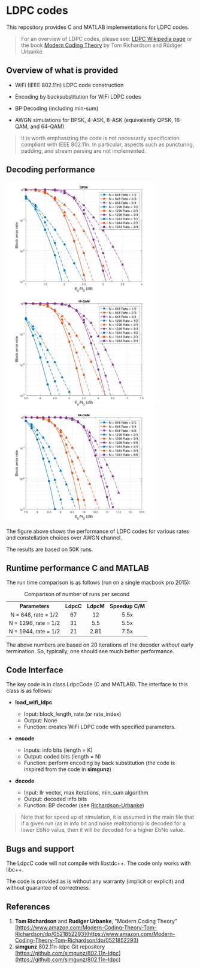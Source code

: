 LDPC codes 
===================

This repository provides C and MATLAB implementations for LDPC codes.

> For an overview of LDPC codes, please see: [LDPC Wikipedia page](https://en.wikipedia.org/wiki/Low-density_parity-check_code) or the book [Modern Coding Theory](https://www.amazon.com/Modern-Coding-Theory-Tom-Richardson/dp/0521852293) by Tom Richardson and Rüdiger Urbanke.

Overview of what is provided
----------

 - WiFi (IEEE 802.11n) LDPC code construction
 
 - Encoding by backsubstitution for WiFi LDPC codes

 - BP Decoding (including min-sum) 

 - AWGN simulations for BPSK, 4-ASK, 8-ASK (equivalently QPSK, 16-QAM, and 64-QAM)

> It is worth emphasizing the code is not necessarily specification compliant with IEEE 802.11n. In particular, aspects such as puncturing, padding, and stream parsing are not implemented. 

Decoding performance
------

<img src="wifi_ldpc_qpsk.png" alt="WiFi LDPC performance over QPSK" width="400"/>

<img src="wifi_ldpc_16qam.png" alt="WiFi LDPC performance over 16-QAM" width="400"/>

<img src="wifi_ldpc_64qam.png" alt="WiFi LDPC performance over 64-QAM" width="400"/>

The figure above shows the performance of LDPC codes for various rates and constellation choices over AWGN channel.

The results are based on 50K runs. 

Runtime performance C and MATLAB
-----

The run time comparison is as follows (run on a single macbook pro 2015):
<table>
<caption> Comparison of number of runs per second </caption>
  <tr align="center">
    <th>Parameters </th>
    <th>LdpcC </th>
    <th>LdpcM</th>
	<th>Speedup C/M</th>
  </tr>
  <tr align="center">
    <td>N = 648, rate = 1/2</td>
    <td>67</td>
    <td>12 </td>
    <td>5.5x</td>
  </tr>
  <tr align="center">
    <td>N = 1296, rate = 1/2</td>
    <td>31 </td>
    <td>5.5</td>
    <td>5.5x</td>
  </tr>
  <tr align="center">
    <td>N = 1944, rate = 1/2</td>
    <td>21</td>
    <td>2.81</td>
    <td>7.5x</td>
  </tr>
</table>

The above numbers are based on 20 iterations of the decoder *without* early termination. So, typically, one should see much better performance.

Code Interface
------

The key code is in class LdpcCode (C and MATLAB). The interface to this class is as follows:

 - **load_wifi_ldpc**
	 - Input: block_length, rate (or rate_index)
	 - Output: None 
	 - Function: creates WiFi LDPC code with specified parameters. 

 - **encode** 
	 - Inputs: info bits (length = K)
	 - Output: coded bits (length = N)
   - Function: perform encoding by back substitution (the code is inspired from the code in **simgunz**)

 - **decode**
	 - Input:  llr vector, max iterations, min_sum algorithm  	
	 - Output: decoded info bits
	 - 	Function: BP decoder (see [Richardson-Urbanke](https://www.amazon.com/Modern-Coding-Theory-Tom-Richardson/dp/0521852293))
	 
> Note that for speed up of simulation, it is assumed in the main file that if a given run (as in info bit and noise realizations) is decoded for a lower EbNo value, then it will be decoded for a higher EbNo value. 

Bugs and support
------

The LdpcC code will not compile with libstdc++. The code only works with libc++.

The code is provided as is without any warranty (implicit or explicit) and without guarantee of correctness. 

References
---------

1. **Tom Richardson** and **Rudiger Urbanke**, "Modern Coding Theory" [https://www.amazon.com/Modern-Coding-Theory-Tom-Richardson/dp/0521852293](https://www.amazon.com/Modern-Coding-Theory-Tom-Richardson/dp/0521852293)
2. **simgunz** 802.11n-ldpc Git repository [https://github.com/simgunz/802.11n-ldpc](https://github.com/simgunz/802.11n-ldpc)

 
